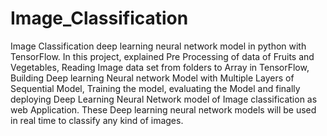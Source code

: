 # Image_Classification
Image Classification deep learning neural network model in python with TensorFlow. In this project, explained Pre Processing of data of Fruits and Vegetables, Reading Image data set from folders to Array in TensorFlow, Building Deep learning Neural network Model with Multiple Layers of Sequential Model, Training the model, evaluating the Model and finally deploying Deep Learning Neural Network model of Image classification as web Application.
These Deep learning neural network models will be used in real time to classify any kind of images.
